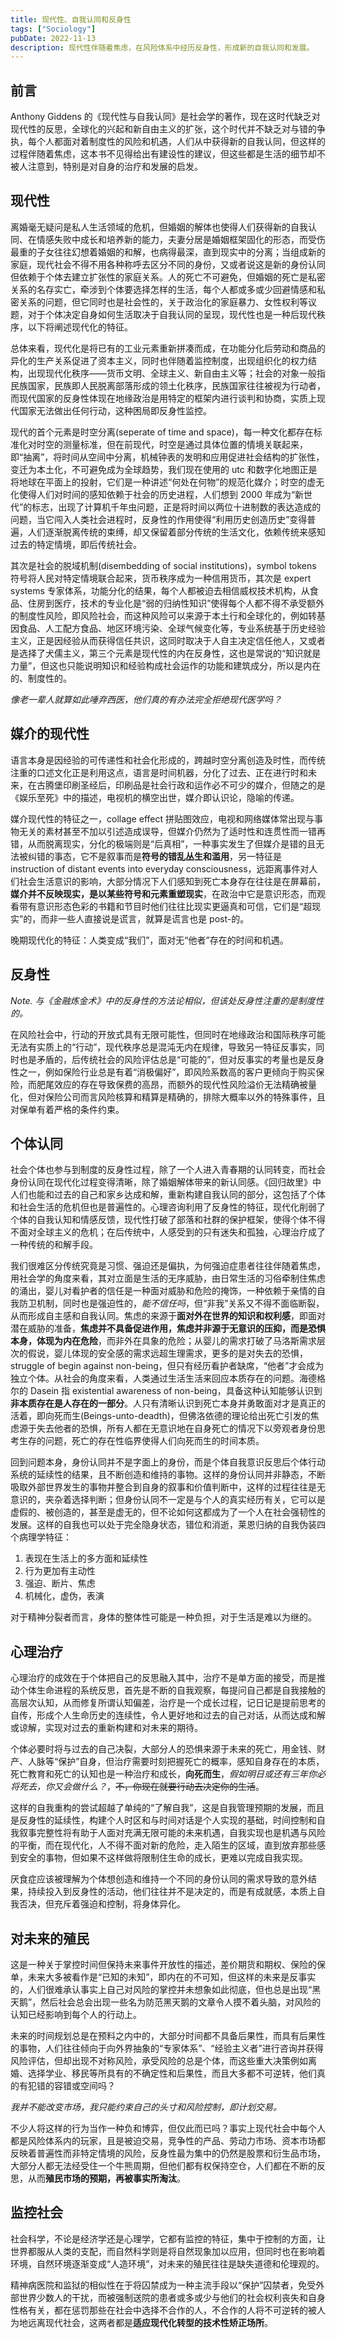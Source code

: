 ```yaml
---
title: 现代性、自我认同和反身性
tags: ["Sociology"]
pubDate: 2022-11-13
description: 现代性伴随着焦虑，在风险体系中经历反身性，形成新的自我认同和发展。
---
```


## 前言

Anthony Giddens 的《现代性与自我认同》是社会学的著作，现在这时代缺乏对现代性的反思，全球化的兴起和新自由主义的扩张，这个时代并不缺乏对与错的争执，每个人都面对着制度性的风险和机遇，人们从中获得新的自我认同，但这样的过程伴随着焦虑，这本书不见得给出有建设性的建议，但这些都是生活的细节却不被人注意到，特别是对自身的治疗和发展的启发。

## 现代性

离婚毫无疑问是私人生活领域的危机，但婚姻的解体也使得人们获得新的自我认同、在情感失败中成长和培养新的能力，夫妻分居是婚姻框架固化的形态，而受伤最重的子女往往幻想着婚姻的和解，也病得最深，直到现实中的分离；当组成新的家庭，现代社会不得不用各种称呼去区分不同的身份，又或者说这是新的身份认同但依赖于个体去建立扩张性的家庭关系。人的死亡不可避免，但婚姻的死亡是私密关系的名存实亡，牵涉到个体要选择怎样的生活，每个人都或多或少回避情感和私密关系的问题，但它同时也是社会性的，关于政治化的家庭暴力、女性权利等议题，对于个体决定自身如何生活取决于自我认同的呈现，现代性也是一种后现代秩序，以下将阐述现代化的特征。

总体来看，现代化是将已有的工业元素重新拼凑而成，在功能分化后劳动和商品的异化的生产关系促进了资本主义，同时也伴随着监控制度，出现组织化的权力结构，出现现代化秩序——货币文明、全球主义、新自由主义等；社会的对象一般指民族国家，民族即人民脱离部落形成的领土化秩序，民族国家往往被视为行动者，而现代国家的反身性体现在地缘政治是用特定的框架内进行谈判和协商，实质上现代国家无法做出任何行动，这种困局即反身性监控。

现代的首个元素是时空分离(seperate of time and space)，每一种文化都存在标准化对时空的测量标准，但在前现代，时空是通过具体位置的情境关联起来，即“抽离”，将时间从空间中分离，机械钟表的发明和应用促进社会结构的扩张性，变迁为本土化，不可避免成为全球趋势，我们现在使用的 utc 和数字化地图正是将地球在平面上的投射，它们是一种讲述“何处在何物”的规范化媒介；时空的虚无化使得人们对时间的感知依赖于社会的历史进程，人们想到 2000 年成为“新世代”的标志，出现了计算机千年虫问题，正是将时间以两位十进制数的表达造成的问题，当它闯入人类社会进程时，反身性的作用使得“利用历史创造历史”变得普遍，人们逐渐脱离传统的束缚，却又保留着部分传统的生活文化，依赖传统来感知过去的特定情境，即后传统社会。

其次是社会的脱域机制(disembedding of social institutions)，symbol tokens 符号将人民对特定情境联合起来，货币秩序成为一种信用货币，其次是 expert systems 专家体系，功能分化的结果，每个人都被迫去相信威权技术机构，从食品、住房到医疗，技术的专业化是“弱的归纳性知识”使得每个人都不得不承受额外的制度性风险，即风险社会，而这种风险可以来源于本土行和全球化的，例如转基因食品、人工配方食品、地区环境污染、全球气候变化等，专业系统基于历史经验主义，正是因经验从而获得信任共识，这同时取决于人自主决定信任他人，又或者是选择了犬儒主义，第三个元素是现代性的内在反身性，这也是常说的“知识就是力量”，但这也只能说明知识和经验构成社会运作的功能和建筑成分，所以是内在的、制度性的。

_像老一辈人就算如此唾弃西医，他们真的有办法完全拒绝现代医学吗？_

## 媒介的现代性

语言本身是因经验的可传递性和社会化形成的，跨越时空分离创造及时性，而传统注重的口述文化正是利用这点，语言是时间机器，分化了过去、正在进行时和未来，在古腾堡印刷圣经后，印刷品是社会行政和运作必不可少的媒介，但随之的是《娱乐至死》中的描述，电视机的横空出世，媒介即认识论，隐喻的传递。

媒介现代性的特征之一，collage effect 拼贴图效应，电视和网络媒体常出现与事物无关的素材甚至不加以引述造成误导，但媒介仍然为了适时性和连贯性而一错再错，从而脱离现实，分化的极端则是“后真相”，一种事实发生了但媒介是错的且无法被纠错的事态，它不是叙事而是**符号的错乱丛生和滥用**，另一特征是 instruction of distant events into everyday consciousness，远距离事件对人们社会生活意识的影响，大部分情况下人们感知到死亡本身存在往往是在屏幕前，**媒介并不反映现实，是以某些符号和元素重塑现实**，在政治中它是意识形态，而观看带有意识形态色彩的书籍和节目时他们往往比现实更逼真和可信，它们是“超现实”的，而非一些人直接说是谎言，就算是谎言也是 post-的。

晚期现代化的特征：人类变成“我们”，面对无“他者”存在的时间和机遇。

## 反身性

_Note. 与《金融炼金术》中的反身性的方法论相似，但该处反身性注重的是制度性的。_

在风险社会中，行动的开放式具有无限可能性，但同时在地缘政治和国际秩序可能无法有实质上的“行动”，现代秩序总是混沌无内在规律，导致另一特征反事实，同时也是矛盾的，后传统社会的风险评估总是“可能的”，但对反事实的考量也是反身性之一，例如保险行业总是有着“消极偏好”，即风险系数高的客户更倾向于购买保险，而肥尾效应的存在导致保费的高昂，而额外的现代性风险溢价无法精确被量化，但对保险公司而言风险核算和精算是精确的，排除大概率以外的特殊事件，且对保单有着严格的条件约束。

## 个体认同

社会个体也参与到制度的反身性过程，除了一个人进入青春期的认同转变，而社会身份认同在现代化过程变得清晰，除了婚姻解体带来的新认同感。《回归故里》中人们也能和过去的自己和家乡达成和解，重新构建自我认同的部分，这包括了个体和社会生活的危机但也是普遍性的。心理咨询利用了反身性的特征，现代化削弱了个体的自我认知和情感反馈，现代性打破了部落和社群的保护框架，使得个体不得不面对全球主义的危机；在后传统中，人感受到的只有迷失和孤独，心理治疗成了一种传统的和解手段。

我们很难区分传统究竟是习惯、强迫还是偏执，为何强迫症患者往往伴随着焦虑，用社会学的角度来看，其对立面是生活的无序威胁，由日常生活的习俗牵制住焦虑的涌出，婴儿对看护者的信任是一种面对威胁和危险的掩饰，一种依赖于亲情的自我防卫机制，同时也是强迫性的，_能不信任吗_，但“非我”关系又不得不面临断裂，从而形成自主感和自我认同。焦虑的来源于**面对外在世界的知识和权利感**，即面对潜在威胁的准备，**焦虑并不具备促进作用，焦虑并非源于无意识的压抑，而是恐惧本身，体现为内在危险**，而非外在具象的危险；从婴儿的需求打破了马洛斯需求层次的假说，婴儿体现的安全感的需求远超生理需求，更多的是对失去的恐惧，struggle of begin against non-being，但只有经历看护者缺席，“他者”才会成为独立个体。从社会的角度来看，人类通过生活生活来回应本质存在的问题。海德格尔的 Dasein 指 existential awareness of non-being，具备这种认知能够认识到**非本质存在是人存在的一部分**。人只有清晰认识到死亡本身并勇敢面对才是真正的活着，即向死而生(Beings-unto-deadth)，但佛洛依德的理论给出死亡引发的焦虑源于失去他者的恐惧，所有人都在无意识地在自身死亡的情况下以旁观者身份思考生存的问题，死亡的存在性临界使得人们向死而生的时间本质。

回到问题本身，身份认同并不是字面上的身份，而是个体自我意识反思后个体行动系统的延续性的结果，且不断创造和维持的事物。这样的身份认同并非静态，不断吸取外部世界发生的事物并整合到自身的叙事和价值判断中，这样的过程往往是无意识的，夹杂着选择判断；但身份认同不一定是与个人的真实经历有关，它可以是虚假的、被创造的，甚至是虚无的，但不论如何这都成为了一个人在社会强韧性的发展。这样的自我也可以处于完全隐身状态，错位和消逝，莱恩归纳的自我伪装四个病理学特征：

1. 表现在生活上的多方面和延续性
2. 行为更加有主动性
3. 强迫、断片、焦虑
4. 机械化，虚伪，表演

对于精神分裂者而言，身体的整体性可能是一种负担，对于生活是难以为继的。

## 心理治疗

心理治疗的成效在于个体把自己的反思融入其中，治疗不是单方面的接受，而是推动个体生命进程的系统反思，首先是不断的自我观察，每提问自己都是自我接触的高层次认知，从而修复所谓认知偏差，治疗是一个成长过程，记日记是提前思考的自传，形成个人生命历史的连续性，令人更好地和过去的自己对话，从而达成和解或谅解，实现对过去的重新构建和对未来的期待。

个体必要时将与过去的自己决裂，大部分人的恐惧来源于未来的死亡，用金钱、财产、人脉等“保护”自身，但治疗需要时刻把握死亡的概率，感知自身存在的本质，死亡教育和死亡的认知也是一种治疗和成长，**向死而生**，_假如明日或还有三年你必将死去，你又会做什么？_，~~不，你现在就要行动去决定你的生活~~。

这样的自我重构的尝试超越了单纯的“了解自我”，这是自我管理预期的发展，而且是反身性的延续性，构建个人时区和与时间对话是个人实现的基础，时间控制和自我叙事完整性将有助于人面对充满无限可能的未来机遇，自我实现也是机遇与风险的平衡，而在现代化，人不得不面对新的危险，走入陌生的区域，直到放弃那些感到安全的事物，但如果不这样做将限制住生命的成长，更难以完成自我实现。

厌食症应该被理解为个体想创造和维持一个不同的身份认同的需求导致的意外结果，持续投入到反身性的活动，他们往往并不是决定的，而是有成就感，本质上自我否决，但充斥着强迫和控制，将身体异化。

## 对未来的殖民

这是一种关于掌控时间但保持未来事件开放性的描述，差价期货和期权、保险的保单，未来大多被看作是“已知的未知”，即内在的不可知，但这样的未来是反事实的，人们很难承认事实上自己对风险的掌控并未想象如此彻底，但也总是出现“黑天鹅”，然后社会总会出现一些名为防范黑天鹅的文章令人摸不着头脑，对风险的认知已经影响到每个人的行动上。

未来的时间规划总是在预料之内中的，大部分时间都不具备后果性，而具有后果性的事物，人们往往倾向于向外界抽象的“专家体系”、“经验主义者”进行咨询并获得风险评估，但却出现不对称风险，承受风险的总是个体，而这些重大决策例如离婚、选择学业、移民等所具有的不确定性和后果性，而且大多都不可逆转，他们真的有犯错的容错或空间吗？

_我并不能改变市场，我只能约束自己的头寸和风险控制，即计划交易。_

不少人将这样的行为当作一种负和博弈，但仅此而已吗？事实上现代社会中每个人都是风险体系内的玩家，且是被迫交易，竞争性的产品、劳动力市场、资本市场都反映着普遍性而非特定情境的风险，反身性最为集中的仍然是股票和衍生品市场，大部分人都无法经受住一个牛熊周期，但他们都有权保持空仓，人们都在不断的反思，从而**殖民市场的预期，再被事实所淘汰**。

## 监控社会

社会科学，不论是经济学还是心理学，它都有监控的特征，集中于控制的方面，让世界都服从人类的支配，而自然科学则是将自然现象加以应用，但同时也在影响着环境，自然环境逐渐变成“人造环境”，对未来的殖民往往是缺失道德和伦理观的。

精神病医院和监狱的相似性在于将囚禁成为一种主流手段以“保护”囚禁者，免受外部世界少数人的干扰，而被强制送院的患者或多或少与他们的社会权利丧失和自身性格有关，都在惩罚那些在社会中选择不合作的人，不合作的人将不可逆转的被人为地远离现代社会，这两者都是**适应现代化转型的技术性矫正场所**。
